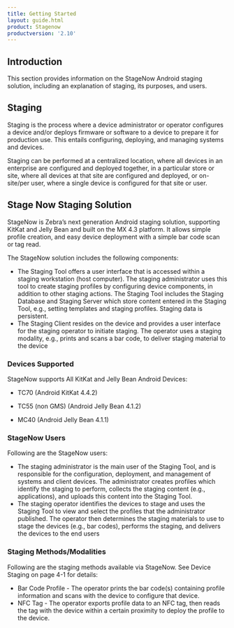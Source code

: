 ```yaml
---
title: Getting Started
layout: guide.html
product: Stagenow
productversion: '2.10'
---
```


## Introduction
This section provides information on the StageNow Android staging solution, including an explanation of staging, its purposes, and users. 

## Staging
Staging is the process where a device administrator or operator configures a device and/or deploys firmware or software to a device to prepare it for production use. This entails configuring, deploying, and managing systems and devices.

Staging can be performed at a centralized location, where all devices in an enterprise are configured and deployed together, in a particular store or site, where all devices at that site are configured and deployed, or on-site/per user, where a single device is configured for that site or user.

## Stage Now Staging Solution
StageNow is Zebra’s next generation Android staging solution, supporting KitKat and Jelly Bean and built on the MX 4.3 platform. It allows simple profile creation, and easy device deployment with a simple bar code scan or tag read.

The StageNow solution includes the following components:
* The Staging Tool offers a user interface that is accessed within a staging workstation (host computer). The staging administrator uses this tool to create staging profiles by configuring device components, in addition to other staging actions.
The Staging Tool includes the Staging Database and Staging Server which store content entered in the Staging Tool, e.g., setting templates and staging profiles. Staging data is persistent.
* The Staging Client resides on the device and provides a user interface for the staging operator to initiate staging. The operator uses a staging modality, e.g., prints and scans a bar code, to deliver staging material to the device

### Devices Supported
StageNow supports All KitKat and Jelly Bean Android Devices:

* TC70 (Android KitKat 4.4.2)

* TC55 (non GMS) (Android Jelly Bean 4.1.2) 

* MC40 (Android Jelly Bean 4.1.1)

### StageNow Users
Following are the StageNow users:
* The staging administrator is the main user of the Staging Tool, and is responsible for the configuration, deployment, and management of systems and client devices. The administrator creates profiles which identify the staging to perform, collects the staging content (e.g., applications), and uploads this content into the Staging Tool.
* The staging operator identifies the devices to stage and uses the Staging Tool to view and select the profiles that the administrator published. The operator then determines the staging materials to use to stage the devices (e.g., bar codes), performs the staging, and delivers the devices to the end users

### Staging Methods/Modalities
Following are the staging methods available via StageNow. See Device Staging on page 4-1 for details:
* Bar Code Profile - The operator prints the bar code(s) containing profile information and scans with the device to configure that device.
* NFC Tag - The operator exports profile data to an NFC tag, then reads the tag with the device within a certain proximity to deploy the profile to the device.















